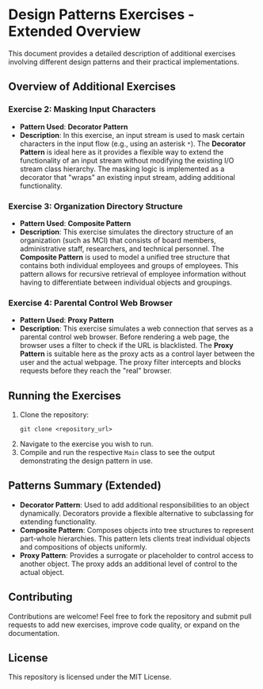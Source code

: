 # Design Patterns Exercises - Extended Overview

This document provides a detailed description of additional exercises involving different design patterns and their practical implementations.

## Overview of Additional Exercises

### Exercise 2: Masking Input Characters

- **Pattern Used**: **Decorator Pattern**
- **Description**: In this exercise, an input stream is used to mask certain characters in the input flow (e.g., using an asterisk `*`). The **Decorator Pattern** is ideal here as it provides a flexible way to extend the functionality of an input stream without modifying the existing I/O stream class hierarchy. The masking logic is implemented as a decorator that "wraps" an existing input stream, adding additional functionality.

### Exercise 3: Organization Directory Structure

- **Pattern Used**: **Composite Pattern**
- **Description**: This exercise simulates the directory structure of an organization (such as MCI) that consists of board members, administrative staff, researchers, and technical personnel. The **Composite Pattern** is used to model a unified tree structure that contains both individual employees and groups of employees. This pattern allows for recursive retrieval of employee information without having to differentiate between individual objects and groupings.

### Exercise 4: Parental Control Web Browser

- **Pattern Used**: **Proxy Pattern**
- **Description**: This exercise simulates a web connection that serves as a parental control web browser. Before rendering a web page, the browser uses a filter to check if the URL is blacklisted. The **Proxy Pattern** is suitable here as the proxy acts as a control layer between the user and the actual webpage. The proxy filter intercepts and blocks requests before they reach the "real" browser.

## Running the Exercises

1. Clone the repository:
   ```
   git clone <repository_url>
   ```
2. Navigate to the exercise you wish to run.
3. Compile and run the respective `Main` class to see the output demonstrating the design pattern in use.

## Patterns Summary (Extended)

- **Decorator Pattern**: Used to add additional responsibilities to an object dynamically. Decorators provide a flexible alternative to subclassing for extending functionality.
- **Composite Pattern**: Composes objects into tree structures to represent part-whole hierarchies. This pattern lets clients treat individual objects and compositions of objects uniformly.
- **Proxy Pattern**: Provides a surrogate or placeholder to control access to another object. The proxy adds an additional level of control to the actual object.

## Contributing

Contributions are welcome! Feel free to fork the repository and submit pull requests to add new exercises, improve code quality, or expand on the documentation.

## License

This repository is licensed under the MIT License.

